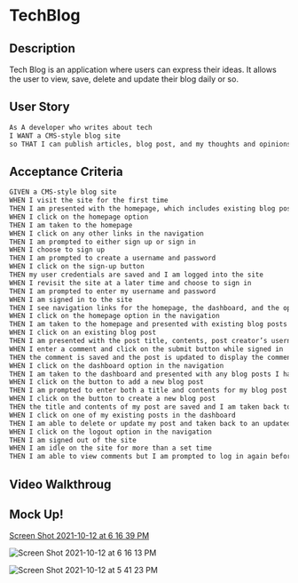 # TechBlog

## Description 

Tech Blog is an application where users can express their ideas. It allows the user to view, save, delete and update their blog daily or so. 

## User Story

```md
As A developer who writes about tech
I WANT a CMS-style blog site
so THAT I can publish articles, blog post, and my thoughts and opinions 
```

## Acceptance Criteria

```md
GIVEN a CMS-style blog site
WHEN I visit the site for the first time
THEN I am presented with the homepage, which includes existing blog posts if any have been posted; navigation links for the homepage and the dashboard; and the option to log in
WHEN I click on the homepage option
THEN I am taken to the homepage
WHEN I click on any other links in the navigation
THEN I am prompted to either sign up or sign in
WHEN I choose to sign up
THEN I am prompted to create a username and password
WHEN I click on the sign-up button
THEN my user credentials are saved and I am logged into the site
WHEN I revisit the site at a later time and choose to sign in
THEN I am prompted to enter my username and password
WHEN I am signed in to the site
THEN I see navigation links for the homepage, the dashboard, and the option to log out
WHEN I click on the homepage option in the navigation
THEN I am taken to the homepage and presented with existing blog posts that include the post title and the date created
WHEN I click on an existing blog post
THEN I am presented with the post title, contents, post creator’s username, and date created for that post and have the option to leave a comment
WHEN I enter a comment and click on the submit button while signed in
THEN the comment is saved and the post is updated to display the comment, the comment creator’s username, and the date created
WHEN I click on the dashboard option in the navigation
THEN I am taken to the dashboard and presented with any blog posts I have already created and the option to add a new blog post
WHEN I click on the button to add a new blog post
THEN I am prompted to enter both a title and contents for my blog post
WHEN I click on the button to create a new blog post
THEN the title and contents of my post are saved and I am taken back to an updated dashboard with my new blog post
WHEN I click on one of my existing posts in the dashboard
THEN I am able to delete or update my post and taken back to an updated dashboard
WHEN I click on the logout option in the navigation
THEN I am signed out of the site
WHEN I am idle on the site for more than a set time
THEN I am able to view comments but I am prompted to log in again before I can add, update, or delete comments
```

## Video Walkthroug


## Mock Up!

[Screen Shot 2021-10-12 at 6 16 39 PM](https://user-images.githubusercontent.com/45496074/137036686-b29a6ff1-92c5-4720-a5db-066813467530.png)

![Screen Shot 2021-10-12 at 6 16 13 PM](https://user-images.githubusercontent.com/45496074/137036694-97f449bf-c09b-44e4-8a13-6680254154e9.png)

![Screen Shot 2021-10-12 at 5 41 23 PM](https://user-images.githubusercontent.com/45496074/137036706-eadf65b8-e131-40ae-aef9-d4c00ed039c9.png)

